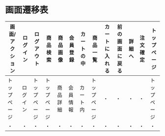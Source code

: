 # 画面遷移表

|画面/アクション|ログイン|ログアウト|商品検索|商品画像|会員登録|カートの中|商品一覧|カートに入れる|前の画面に戻る|詳細へ|注文確定|トップページ|
|--------------|-------|---------|-------|--------|-------|---------|-------|-------------|------|-------|-----------|-------------|
|トップページ|ログイン|トップページ|トップページ|商品詳細|会員情報|カート内|トップページ|・|・|・|・|トップページ|
|・|・|・|・|・|・|・|・|・|・|・|・|・|
